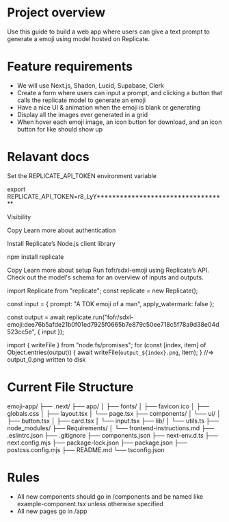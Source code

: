 # Project overview
Use this guide to build a web app where users can give a text prompt to generate a emoji using model hosted on Replicate. 

# Feature requirements
- We will use Next.js, Shadcn, Lucid, Supabase, Clerk
- Create a form where users can input a prompt, and clicking a button that calls the replicate model to generate an emoji
- Have a nice UI & animation when the emoji is blank or generating
- Display all the images ever generated in a grid
- When hover each emoji image, an icon button for download, and an icon button for like should show up

# Relavant docs
Set the REPLICATE_API_TOKEN environment variable

export REPLICATE_API_TOKEN=r8_LyY**********************************

Visibility

Copy
Learn more about authentication

Install Replicate’s Node.js client library

npm install replicate

Copy
Learn more about setup
Run fofr/sdxl-emoji using Replicate’s API. Check out the model's schema for an overview of inputs and outputs.

import Replicate from "replicate";
const replicate = new Replicate();

const input = {
    prompt: "A TOK emoji of a man",
    apply_watermark: false
};

const output = await replicate.run("fofr/sdxl-emoji:dee76b5afde21b0f01ed7925f0665b7e879c50ee718c5f78a9d38e04d523cc5e", { input });

import { writeFile } from "node:fs/promises";
for (const [index, item] of Object.entries(output)) {
  await writeFile(`output_${index}.png`, item);
}
//=> output_0.png written to disk

# Current File Structure
emoji-app/
├── .next/
├── app/
│   ├── fonts/
│   ├── favicon.ico
│   ├── globals.css
│   ├── layout.tsx
│   └── page.tsx
├── components/
│   └── ui/
│       ├── button.tsx
│       ├── card.tsx
│       └── input.tsx
├── lib/
│   └── utils.ts
├── node_modules/
├── Requirements/
│   └── frontend-instructions.md
├── .eslintrc.json
├── .gitignore
├── components.json
├── next-env.d.ts
├── next.config.mjs
├── package-lock.json
├── package.json
├── postcss.config.mjs
├── README.md
└── tsconfig.json

# Rules
- All new components should go in /components and be named like example-component.tsx unless otherwise specified
- All new pages go in /app

